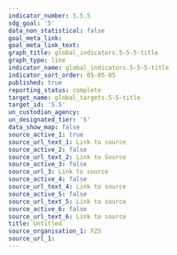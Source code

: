 ```yaml
---
indicator_number: 5.5.5
sdg_goal: '5'
data_non_statistical: false
goal_meta_link: 
goal_meta_link_text: 
graph_title: global_indicators.5-5-5-title
graph_type: line
indicator_name: global_indicators.5-5-5-title
indicator_sort_order: 05-05-05
published: true
reporting_status: complete
target_name: global_targets.5-5-title
target_id: '5.5'
un_custodian_agency:
un_designated_tier: '5'
data_show_map: false
source_active_1: true
source_url_text_1: Link to source
source_active_2: false
source_url_text_2: Link to Source
source_active_3: false
source_url_3: Link to source
source_active_4: false
source_url_text_4: Link to source
source_active_5: false
source_url_text_5: Link to source
source_active_6: false
source_url_text_6: Link to source
title: Untitled
source_organisation_1: FZS 
source_url_1: 
---
```

